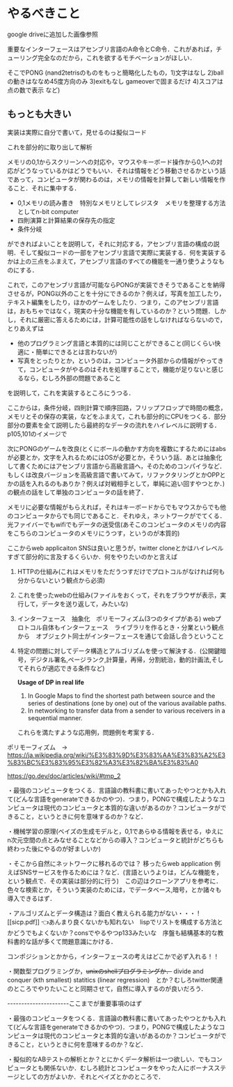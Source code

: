 # やるべきこと

google driveに追加した画像参照

重要なインターフェースはアセンブリ言語のA命令とC命令．これがあれば，チューリング完全なのだから，これを欲するモチベーションがほしい．

そこでPONG (nand2tetrisのものをもっと簡略化したもの，1)文字はなし 2)ballの動きはななめ45度方向のみ 3)exitもなし gameoverで固まるだけ 4)スコアは点の数で表示 など)



## もっとも大きい

実装は実際に自分で書いて，見せるのは擬似コード

これを部分的に取り出して解析

メモリの0,1からスクリーンへの対応や，マウスやキーボード操作から0,1への対応がどうなっているかはどうでもいい．それは情報をどう移動させるかという話であって，コンピュータが関わるのは，メモリの情報を計算して新しい情報を作ること．それに集中する．

- 0,1メモリの読み書き　特別なメモリとしてレジスタ　メモリを整理する方法としてn-bit computer
- 四則演算と計算結果の保存先の指定
- 条件分岐

ができればよいことを説明して，それに対応する，アセンブリ言語の構成の説明．そして擬似コードの一部をアセンブリ言語で実際に実装する．何を実装するかは上の三点をふまえて，アセンブリ言語のすべての機能を一通り使うようなものにする．

これで，このアセンブリ言語が可能ならPONGが実装できそうであることを納得させるが，PONG以外のことを十分にできるのか？例えば，写真を加工したり，テキスト編集をしたり，ほかのゲームをしたり．つまり，このアセンブリ言語は，おもちゃではなく，現実の十分な機能を有しているのか？という問題．しかし，それに厳密に答えるためには，計算可能性の話をしなければならないので，とりあえずは

- 他のプログラミング言語と本質的には同じことができること(同じくらい快適に・簡単にできるとは言わないが)
- 写真をとったりとか，というのは，コンピュータ外部からの情報がやってきて，コンピュータがやるのはそれを処理することで，機能が足りないと感じるなら，むしろ外部の問題であること

を説明して，これを実装するところにうつる．

ここからは，条件分岐，四則計算で順序回路，フリップフロップで時間の概念，メモリとその保存の実装，などをふまえて，これも部分的にCPUをつくる．部分部分の要素を全て説明したら最終的なデータの流れをハイレベルに説明する．p105,101のイメージで

次にPONGのゲームを改良(とくにボールの動かす方向を複数にするためにはabsが必要とか，文字を入れるためにはOSが必要とか，そういう話．あとは抽象化して書くためにはアセンブリ言語から高級言語へ，そのためのコンパイラなど．もしくは改良バージョンを高級言語で書いてみて，リファクタリングとかOPPとかの話を入れるのもありか？例えば対戦相手として，単純に追い回すやつとか．)の観点の話をして単独のコンピュータの話を終了．

メモリに必要な情報がもらえれば，それはキーボードからでもマウスからでも他のコンピュータからでも同じであること．それゆえ，ネットワークがでてくる．光ファイバーでもwifiでもデータの送受信(あそこのコンピュータのメモリの内容をこちらのコンピュータのメモリにうつす，というのが本質的)

ここからweb applicaiton SNSは良いと思うが，twitter cloneとかはハイレベルすぎて部分的に言及するくらいか．何をやりたいのかと言えば

1. HTTPの仕組み(これはメモリをただうつすだけでプロトコルがなければ何も分からないという観点から必須)

2. これを使ったwebの仕組み(ファイルをおくって，それをブラウザが表示，実行して，データを送り返して，みたいな)

3. インターフェース　抽象化　ポリモーフィズム(3つのタイプがある)  webプロトコル自体もインターフェース　ライブラリを作るとき・分業という観点から　オブジェクト同士がインターフェースを通じて会話し合うということ

4. 特定の問題に対してデータ構造とアルゴリズムを使って解決する．(公開鍵暗号，デジタル署名,ページランク,計算量，再帰，分割統治，動的計画法,そしてそれらが適応できる条件など)

   

   **Usage of DP in real life**

   1. In Google Maps to find the shortest path between source and the series of destinations (one by one) out of the various available paths.
   2. In networking to transfer data from a sender to various receivers in a sequential manner.

   

   これらを満たすような応用例，問題例を考案する．

ポリモーフィズム　→　https://ja.wikipedia.org/wiki/%E3%83%9D%E3%83%AA%E3%83%A2%E3%83%BC%E3%83%95%E3%82%A3%E3%82%BA%E3%83%A0

https://go.dev/doc/articles/wiki/#tmp_2

・最強のコンピュータをつくる．言語論の教科書に書いてあったやつとかも入れて(どんな言語をgenerateできるかのやつ)．つまり，PONGで構成したようなコンピュータは現代のコンピュータと本質的な違いがあるのか？コンピュータができること，というときに何を意味するのか？など．



・機械学習の原理(ベイズの生成モデルと，0,1であらゆる情報を表せる，ゆえにn次元空間の点とみなせることなどからの導入？コンピュータと統計がどちらも終わった後にやるのが好ましいか)

















・そこから自然にネットワークに移れるのでは？
移ったらweb application 例えばSNSサービスを作るためには？など．(言語というよりは，どんな機能を，という観点で．その実装は部分的に行う)　この辺はクローンアプリを参考に．
色々な検索とか，そういう実装のためには，でデータベース,暗号，とか諸々も導入できるはず．





・アルゴリズムとデータ構造は？面白く教えられる能力がない・・・
![[sicp.pdf]] 👈あんまり良くないかも知れない　lispでリストを構成する方法とかどうでもよくないか？consでやるやつp133みたいな　序盤も結構基本的な教科書的な話が多くて問題意識にかける．

コンポジションとかから，インターフェースの考えはどこかで必ず入れる！！

・関数型プログラミングか，~~unixのshellプログラミングか．~~
divide and conquer (kth smallest)
statitics (linear regression)　とか？むしろtwitter関連のところでやりたいことと同期させて，自然に導入するのが良いだろう．



----------------------ここまでが重要事項のはず

・最強のコンピュータをつくる．言語論の教科書に書いてあったやつとかも入れて(どんな言語をgenerateできるかのやつ)．つまり，PONGで構成したようなコンピュータは現代のコンピュータと本質的な違いがあるのか？コンピュータができること，というときに何を意味するのか？など．

・擬似的なABテストの解析とか？とにかくデータ解析は一つ欲しい．でもコンピュータとも関係ないか．むしろ統計とコンピュータをやった人にボーナスステージとしての方がよいか．それとベイズとかのところで．